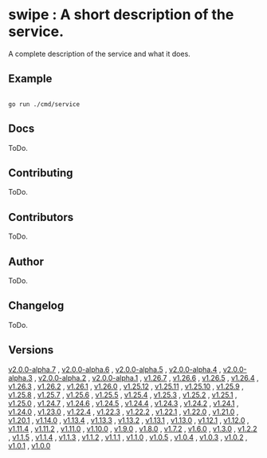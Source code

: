 # swipe : A short description of the service. <code></code>
A complete description of the service and what it does.

## Example

<code>
go run ./cmd/service
</code>

## Docs

ToDo.

## Contributing

ToDo.

## Contributors

ToDo.

## Author

ToDo.

## Changelog

ToDo.

## Versions

[v2.0.0-alpha.7](https://github.com/swipe-io/swipe/v2/fixtures/ServiceRESTMulti/app/tree/v2.0.0-alpha.7)
, [v2.0.0-alpha.6](https://github.com/swipe-io/swipe/v2/fixtures/ServiceRESTMulti/app/tree/v2.0.0-alpha.6)
, [v2.0.0-alpha.5](https://github.com/swipe-io/swipe/v2/fixtures/ServiceRESTMulti/app/tree/v2.0.0-alpha.5)
, [v2.0.0-alpha.4](https://github.com/swipe-io/swipe/v2/fixtures/ServiceRESTMulti/app/tree/v2.0.0-alpha.4)
, [v2.0.0-alpha.3](https://github.com/swipe-io/swipe/v2/fixtures/ServiceRESTMulti/app/tree/v2.0.0-alpha.3)
, [v2.0.0-alpha.2](https://github.com/swipe-io/swipe/v2/fixtures/ServiceRESTMulti/app/tree/v2.0.0-alpha.2)
, [v2.0.0-alpha.1](https://github.com/swipe-io/swipe/v2/fixtures/ServiceRESTMulti/app/tree/v2.0.0-alpha.1)
, [v1.26.7](https://github.com/swipe-io/swipe/v2/fixtures/ServiceRESTMulti/app/tree/v1.26.7)
, [v1.26.6](https://github.com/swipe-io/swipe/v2/fixtures/ServiceRESTMulti/app/tree/v1.26.6)
, [v1.26.5](https://github.com/swipe-io/swipe/v2/fixtures/ServiceRESTMulti/app/tree/v1.26.5)
, [v1.26.4](https://github.com/swipe-io/swipe/v2/fixtures/ServiceRESTMulti/app/tree/v1.26.4)
, [v1.26.3](https://github.com/swipe-io/swipe/v2/fixtures/ServiceRESTMulti/app/tree/v1.26.3)
, [v1.26.2](https://github.com/swipe-io/swipe/v2/fixtures/ServiceRESTMulti/app/tree/v1.26.2)
, [v1.26.1](https://github.com/swipe-io/swipe/v2/fixtures/ServiceRESTMulti/app/tree/v1.26.1)
, [v1.26.0](https://github.com/swipe-io/swipe/v2/fixtures/ServiceRESTMulti/app/tree/v1.26.0)
, [v1.25.12](https://github.com/swipe-io/swipe/v2/fixtures/ServiceRESTMulti/app/tree/v1.25.12)
, [v1.25.11](https://github.com/swipe-io/swipe/v2/fixtures/ServiceRESTMulti/app/tree/v1.25.11)
, [v1.25.10](https://github.com/swipe-io/swipe/v2/fixtures/ServiceRESTMulti/app/tree/v1.25.10)
, [v1.25.9](https://github.com/swipe-io/swipe/v2/fixtures/ServiceRESTMulti/app/tree/v1.25.9)
, [v1.25.8](https://github.com/swipe-io/swipe/v2/fixtures/ServiceRESTMulti/app/tree/v1.25.8)
, [v1.25.7](https://github.com/swipe-io/swipe/v2/fixtures/ServiceRESTMulti/app/tree/v1.25.7)
, [v1.25.6](https://github.com/swipe-io/swipe/v2/fixtures/ServiceRESTMulti/app/tree/v1.25.6)
, [v1.25.5](https://github.com/swipe-io/swipe/v2/fixtures/ServiceRESTMulti/app/tree/v1.25.5)
, [v1.25.4](https://github.com/swipe-io/swipe/v2/fixtures/ServiceRESTMulti/app/tree/v1.25.4)
, [v1.25.3](https://github.com/swipe-io/swipe/v2/fixtures/ServiceRESTMulti/app/tree/v1.25.3)
, [v1.25.2](https://github.com/swipe-io/swipe/v2/fixtures/ServiceRESTMulti/app/tree/v1.25.2)
, [v1.25.1](https://github.com/swipe-io/swipe/v2/fixtures/ServiceRESTMulti/app/tree/v1.25.1)
, [v1.25.0](https://github.com/swipe-io/swipe/v2/fixtures/ServiceRESTMulti/app/tree/v1.25.0)
, [v1.24.7](https://github.com/swipe-io/swipe/v2/fixtures/ServiceRESTMulti/app/tree/v1.24.7)
, [v1.24.6](https://github.com/swipe-io/swipe/v2/fixtures/ServiceRESTMulti/app/tree/v1.24.6)
, [v1.24.5](https://github.com/swipe-io/swipe/v2/fixtures/ServiceRESTMulti/app/tree/v1.24.5)
, [v1.24.4](https://github.com/swipe-io/swipe/v2/fixtures/ServiceRESTMulti/app/tree/v1.24.4)
, [v1.24.3](https://github.com/swipe-io/swipe/v2/fixtures/ServiceRESTMulti/app/tree/v1.24.3)
, [v1.24.2](https://github.com/swipe-io/swipe/v2/fixtures/ServiceRESTMulti/app/tree/v1.24.2)
, [v1.24.1](https://github.com/swipe-io/swipe/v2/fixtures/ServiceRESTMulti/app/tree/v1.24.1)
, [v1.24.0](https://github.com/swipe-io/swipe/v2/fixtures/ServiceRESTMulti/app/tree/v1.24.0)
, [v1.23.0](https://github.com/swipe-io/swipe/v2/fixtures/ServiceRESTMulti/app/tree/v1.23.0)
, [v1.22.4](https://github.com/swipe-io/swipe/v2/fixtures/ServiceRESTMulti/app/tree/v1.22.4)
, [v1.22.3](https://github.com/swipe-io/swipe/v2/fixtures/ServiceRESTMulti/app/tree/v1.22.3)
, [v1.22.2](https://github.com/swipe-io/swipe/v2/fixtures/ServiceRESTMulti/app/tree/v1.22.2)
, [v1.22.1](https://github.com/swipe-io/swipe/v2/fixtures/ServiceRESTMulti/app/tree/v1.22.1)
, [v1.22.0](https://github.com/swipe-io/swipe/v2/fixtures/ServiceRESTMulti/app/tree/v1.22.0)
, [v1.21.0](https://github.com/swipe-io/swipe/v2/fixtures/ServiceRESTMulti/app/tree/v1.21.0)
, [v1.20.1](https://github.com/swipe-io/swipe/v2/fixtures/ServiceRESTMulti/app/tree/v1.20.1)
, [v1.14.0](https://github.com/swipe-io/swipe/v2/fixtures/ServiceRESTMulti/app/tree/v1.14.0)
, [v1.13.4](https://github.com/swipe-io/swipe/v2/fixtures/ServiceRESTMulti/app/tree/v1.13.4)
, [v1.13.3](https://github.com/swipe-io/swipe/v2/fixtures/ServiceRESTMulti/app/tree/v1.13.3)
, [v1.13.2](https://github.com/swipe-io/swipe/v2/fixtures/ServiceRESTMulti/app/tree/v1.13.2)
, [v1.13.1](https://github.com/swipe-io/swipe/v2/fixtures/ServiceRESTMulti/app/tree/v1.13.1)
, [v1.13.0](https://github.com/swipe-io/swipe/v2/fixtures/ServiceRESTMulti/app/tree/v1.13.0)
, [v1.12.1](https://github.com/swipe-io/swipe/v2/fixtures/ServiceRESTMulti/app/tree/v1.12.1)
, [v1.12.0](https://github.com/swipe-io/swipe/v2/fixtures/ServiceRESTMulti/app/tree/v1.12.0)
, [v1.11.4](https://github.com/swipe-io/swipe/v2/fixtures/ServiceRESTMulti/app/tree/v1.11.4)
, [v1.11.2](https://github.com/swipe-io/swipe/v2/fixtures/ServiceRESTMulti/app/tree/v1.11.2)
, [v1.11.0](https://github.com/swipe-io/swipe/v2/fixtures/ServiceRESTMulti/app/tree/v1.11.0)
, [v1.10.0](https://github.com/swipe-io/swipe/v2/fixtures/ServiceRESTMulti/app/tree/v1.10.0)
, [v1.9.0](https://github.com/swipe-io/swipe/v2/fixtures/ServiceRESTMulti/app/tree/v1.9.0)
, [v1.8.0](https://github.com/swipe-io/swipe/v2/fixtures/ServiceRESTMulti/app/tree/v1.8.0)
, [v1.7.2](https://github.com/swipe-io/swipe/v2/fixtures/ServiceRESTMulti/app/tree/v1.7.2)
, [v1.6.0](https://github.com/swipe-io/swipe/v2/fixtures/ServiceRESTMulti/app/tree/v1.6.0)
, [v1.3.0](https://github.com/swipe-io/swipe/v2/fixtures/ServiceRESTMulti/app/tree/v1.3.0)
, [v1.2.2](https://github.com/swipe-io/swipe/v2/fixtures/ServiceRESTMulti/app/tree/v1.2.2)
, [v1.1.5](https://github.com/swipe-io/swipe/v2/fixtures/ServiceRESTMulti/app/tree/v1.1.5)
, [v1.1.4](https://github.com/swipe-io/swipe/v2/fixtures/ServiceRESTMulti/app/tree/v1.1.4)
, [v1.1.3](https://github.com/swipe-io/swipe/v2/fixtures/ServiceRESTMulti/app/tree/v1.1.3)
, [v1.1.2](https://github.com/swipe-io/swipe/v2/fixtures/ServiceRESTMulti/app/tree/v1.1.2)
, [v1.1.1](https://github.com/swipe-io/swipe/v2/fixtures/ServiceRESTMulti/app/tree/v1.1.1)
, [v1.1.0](https://github.com/swipe-io/swipe/v2/fixtures/ServiceRESTMulti/app/tree/v1.1.0)
, [v1.0.5](https://github.com/swipe-io/swipe/v2/fixtures/ServiceRESTMulti/app/tree/v1.0.5)
, [v1.0.4](https://github.com/swipe-io/swipe/v2/fixtures/ServiceRESTMulti/app/tree/v1.0.4)
, [v1.0.3](https://github.com/swipe-io/swipe/v2/fixtures/ServiceRESTMulti/app/tree/v1.0.3)
, [v1.0.2](https://github.com/swipe-io/swipe/v2/fixtures/ServiceRESTMulti/app/tree/v1.0.2)
, [v1.0.1](https://github.com/swipe-io/swipe/v2/fixtures/ServiceRESTMulti/app/tree/v1.0.1)
, [v1.0.0](https://github.com/swipe-io/swipe/v2/fixtures/ServiceRESTMulti/app/tree/v1.0.0)
